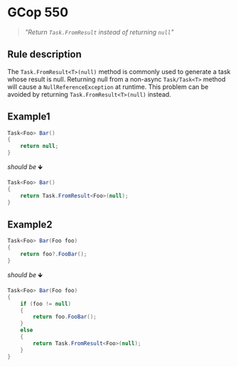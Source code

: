 ﻿# GCop 550

> *"Return `Task.FromResult` instead of returning `null`"*

## Rule description

The `Task.FromResult<T>(null)` method is commonly used to generate a task whose result is null. Returning null from a non-async `Task/Task<T>` method will cause a `NullReferenceException` at runtime. This problem can be avoided by returning `Task.FromResult<T>(null)` instead.
## Example1

```csharp
Task<Foo> Bar()
{
    return null;
}
```

*should be* 🡻

```csharp
Task<Foo> Bar()
{
    return Task.FromResult<Foo>(null);
}
```

## Example2

```csharp
Task<Foo> Bar(Foo foo)
{
    return foo?.FooBar();
}
```

*should be* 🡻

```csharp
Task<Foo> Bar(Foo foo)
{
    if (foo != null)
    {
        return foo.FooBar();
    }
    else
    {
        return Task.FromResult<Foo>(null);
    }
}
```